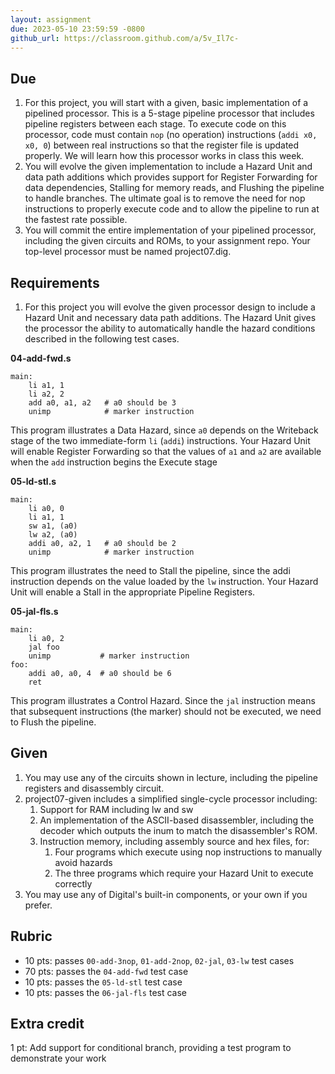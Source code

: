 ```yaml
---
layout: assignment
due: 2023-05-10 23:59:59 -0800
github_url: https://classroom.github.com/a/5v_Il7c-
---
```


## Due
1. For this project, you will start with a given, basic implementation of a pipelined processor. This is a 5-stage pipeline processor that includes pipeline registers between each stage. To execute code on this processor, code must contain `nop` (no operation) instructions (`addi x0, x0, 0`) between real instructions so that the register file is updated properly. We will learn how this processor works in class this week.
1. You will evolve the given implementation to include a Hazard Unit and data path additions which provides support for Register Forwarding for data dependencies, Stalling for memory reads, and Flushing the pipeline to handle branches. The ultimate goal is to remove the need for nop instructions to properly execute code and to allow the pipeline to run at the fastest rate possible.
1. You will commit the entire implementation of your pipelined processor, including the given circuits and ROMs, to your assignment repo. Your top-level processor must be named project07.dig.

## Requirements
1. For this project you will evolve the given processor design to include a Hazard Unit and necessary data path additions. The Hazard Unit gives the processor the ability to automatically handle the hazard conditions described in the following test cases.

**04-add-fwd.s**
```
main:
    li a1, 1
    li a2, 2
    add a0, a1, a2   # a0 should be 3
    unimp            # marker instruction
```
This program illustrates a Data Hazard, since `a0` depends on the Writeback stage of the two immediate-form `li` (`addi`) instructions. Your Hazard Unit will enable Register Forwarding so that the values of `a1` and `a2` are available when the `add` instruction begins the Execute stage

**05-ld-stl.s**
```
main:
    li a0, 0
    li a1, 1
    sw a1, (a0)
    lw a2, (a0)
    addi a0, a2, 1   # a0 should be 2
    unimp            # marker instruction
```
This program illustrates the need to Stall the pipeline, since the addi instruction depends on the value loaded by the `lw` instruction. Your Hazard Unit will enable a Stall in the appropriate Pipeline Registers.

**05-jal-fls.s**
```
main:
    li a0, 2
    jal foo
    unimp           # marker instruction
foo:
    addi a0, a0, 4  # a0 should be 6
    ret
```
This program illustrates a Control Hazard. Since the `jal` instruction means that subsequent instructions (the marker) should not be executed, we need to Flush the pipeline.

## Given
1. You may use any of the circuits shown in lecture, including the pipeline registers and disassembly circuit.
1. project07-given includes a simplified single-cycle processor including:
    1. Support for RAM including lw and sw
    1. An implementation of the ASCII-based disassembler, including the decoder which outputs the inum to match the disassembler's ROM.
    1. Instruction memory, including assembly source and hex files, for:
        1. Four programs which execute using nop instructions to manually avoid hazards
        1. The three programs which require your Hazard Unit to execute correctly
1. You may use any of Digital's built-in components, or your own if you prefer.

## Rubric
- 10 pts: passes `00-add-3nop`, `01-add-2nop`, `02-jal`, `03-lw` test cases
- 70 pts: passes the `04-add-fwd` test case
- 10 pts: passes the `05-ld-stl` test case 
- 10 pts: passes the `06-jal-fls` test case

## Extra credit

1 pt: Add support for conditional branch, providing a test program to demonstrate your work